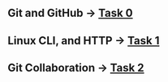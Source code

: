 
## Git and GitHub -> [Task 0](tasks/task0.md)

## Linux CLI, and HTTP -> [Task 1](tasks/task1.md)

## Git Collaboration -> [Task 2](tasks/task2.md)

